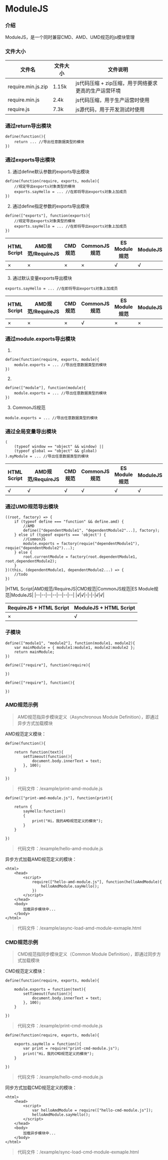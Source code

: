 # ModuleJS

### 介绍
ModuleJS，是一个同时兼容CMD、AMD、UMD规范的js模块管理

### 文件大小
|文件名|文件大小|文件说明|
|--|--|--|
|require.min.js.zip|1.15k|js代码压缩 + zip压缩，用于网络要求更高的生产运营环境|
|require.min.js|2.4k|js代码压缩，用于生产运营时使用|
|require.js|7.3k|js源代码，用于开发测试时使用|

### 通过return导出模块

```
define(function(){
    return ... //导出任意数据类型的模块
})
```


### 通过exports导出模块


1. 通过define默认参数的exports导出模块

```
define(function(require, exports, module){
    //规定导出exports对象类型的模块
    exports.sayHello = ... //在即将导出exports对象上加成员
})
```

2. 通过define指定参数的exports导出模块

```
define(["exports"], function(exports){
    //规定导出exports对象类型的模块
    exports.sayHello = ... //在即将导出exports对象上加成员
})
```

|HTML Script|AMD规范/RequireJS|CMD规范|CommonJS规范|ES Module规范|ModuleJS|
|--|--|--|--|--|--|
|×|×|×|×|√|√|


3. 通过默认变量exports导出模块

```
exports.sayHello = ... //在即将导出exports对象上加成员
```

|HTML Script|AMD规范/RequireJS|CMD规范|CommonJS规范|ES Module规范|ModuleJS|
|--|--|--|--|--|--|
|×|×|×|√|×|×|


### 通过module.exports导出模块

1. 
```
define(function(require, exports, module){
    module.exports = ... //导出任意数据类型的模块
})
```

2. 
```
define(["module"], function(module){
    module.exports = ... //导出任意数据类型的模块
})
```

3. CommonJS规范

```
module.exports = ... //导出任意数据类型的模块
```

### 通过全局变量导出模块

```
(
    (typeof window == "object" && window) ||
    (typeof global == "object" && global)
).myModule = ... //导出任意数据类型的模块
```

|HTML Script|AMD规范/RequireJS|CMD规范|CommonJS规范|ES Module规范|ModuleJS|
|--|--|--|--|--|--|
|√|√|√|√|√|√|

### 通过UMD规范导出模块


```
((root, factory) => {
    if (typeof define === "function" && define.amd) {
        //AMD
        define(["dependentModule1", "dependentModule2"...], factory);
    } else if (typeof exports === 'object') {
        //CommonJS
        module.exports = factory(requie("dependentModule1"), requie("dependentModule2")...);
    } else {
        root.currentModule = factory(root.dependentModule1, root.dependentModule2);
    }
})(this, (dependentModule1, dependentModule2...) => {
    //todo
})
```

|HTML Script|AMD规范/RequireJS|CMD规范|CommonJS规范|ES Module规范|ModuleJS|
|--|--|--|--|--|--|--|
|√|√|-|-|-|√|√|

|RequireJS + HTML Script|ModuleJS + HTML Script|
|--|--|
|×|√|


### 子模块

```
define(["module1", "module2"], function(module1, module2){
    var mainModule = { module1:module1, module2:module2 };
    return mainModule;
})
```


```
define(["require"], function(require){
    
})
```


```
define(["require"], function(){
    
})
```





### AMD规范示例

> AMD规范指异步模块定义（Asynchronous Module Definition），即通过异步方式加载模块

AMD规范定义模块：

```
define(function(){

    return function(text){
        setTimeout(function(){
            document.body.innerText = text;
        }, 100);
    }

})
```
> 代码文件：/example/print-amd-module.js

```
define(["print-amd-module.js"], function(print){

    return {
        sayHello:function()
        {
            print("Hi，我的AMD规范定义的模块");
        }
    }

})
```
> 代码文件：/example/hello-amd-module.js



异步方式加载AMD规范定义的模块：

```
<html>
    <head>
        <script>
            require(["hello-amd-module.js"], function(helloAmdModule){
                helloAmdModule.sayHello();
            })
        </script>
    </head>
    <body>
        加载异步模块中...
    </body>
</html>
```
> 代码文件：/example/async-load-amd-module-exmaple.html

### CMD规范示例

> CMD规范指同步模块定义（Common Module Definition），即通过同步方式加载模块

CMD规范定义模块：

```
define(function(require, exports, module){

    module.exports = function(text){
        setTimeout(function(){
            document.body.innerText = text;
        }, 100);
    }

})
```
> 代码文件：/example/print-cmd-module.js

```
define(function(require, exports, module){
    
    exports.sayHello = function(){
        var print = require("print-cmd-module.js");
        print("Hi，我的CMD规范定义的模块");
    }

})
```
> 代码文件：/example/hello-cmd-module.js

同步方式加载CMD规范定义的模块：

```
<html>
    <head>
        <script>
            var helloAmdModule = require(["hello-cmd-module.js"]);
            helloAmdModule.sayHello();
        </script>
    </head>
    <body>
        加载异步模块中...
    </body>
</html>
```

> 代码文件：/example/sync-load-cmd-module-exmaple.html

